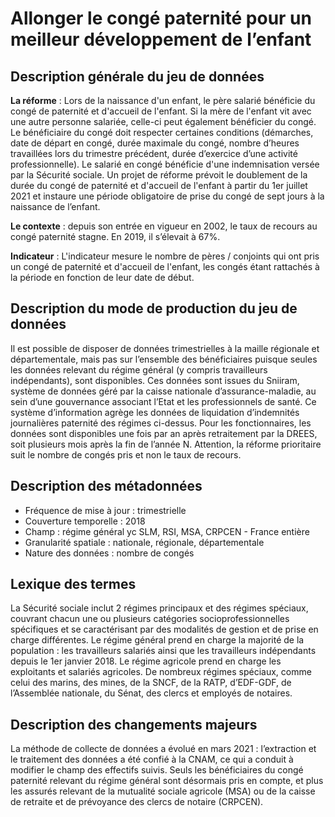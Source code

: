 # Allonger le congé paternité pour un meilleur développement de l’enfant 
## Description générale du jeu de données
**La réforme** : Lors de la naissance d'un enfant, le père salarié bénéficie du congé de paternité et d'accueil de l'enfant. Si la mère de l'enfant vit avec une autre personne salariée, celle-ci peut également bénéficier du congé. Le bénéficiaire du congé doit respecter certaines conditions (démarches, date de départ en congé, durée maximale du congé, nombre d’heures travaillées lors du trimestre précédent, durée d’exercice d’une activité professionnelle). Le salarié en congé bénéficie d'une indemnisation versée par la Sécurité sociale. Un projet de réforme prévoit le doublement de la durée du congé de paternité et d'accueil de l'enfant à partir du 1er juillet 2021 et instaure une période obligatoire de prise du congé de sept jours à la naissance de l’enfant.

**Le contexte** : depuis son entrée en vigueur en 2002, le taux de recours au congé paternité stagne. En 2019, il s’élevait à 67%.

**Indicateur** : L'indicateur mesure le nombre de pères / conjoints qui ont pris un congé de paternité et d'accueil de l'enfant, les congés étant rattachés à la période en fonction de leur date de début.

## Description du mode de production du jeu de données 
Il est possible de disposer de données trimestrielles à la maille régionale et départementale, mais pas sur l’ensemble des bénéficiaires puisque seules les données relevant du régime général (y compris travailleurs indépendants), sont disponibles. Ces données sont issues du Sniiram, système de données géré par la caisse nationale d’assurance-maladie, au sein d’une gouvernance associant l’Etat et les professionnels de santé. Ce système d’information agrège les données de liquidation d’indemnités journalières paternité des régimes ci-dessus. Pour les fonctionnaires, les données sont disponibles une fois par an après retraitement par la DREES, soit plusieurs mois après la fin de l’année N. Attention, la réforme prioritaire suit le nombre de congés pris et non le taux de recours.

## Description des métadonnées 
-	Fréquence de mise à jour : trimestrielle
-	Couverture temporelle : 2018
-	Champ : régime général yc SLM, RSI, MSA, CRPCEN - France entière
-	Granularité spatiale : nationale, régionale, départementale
-	Nature des données : nombre de congés

## Lexique des termes 
La Sécurité sociale inclut 2 régimes principaux et des régimes spéciaux, couvrant chacun une ou plusieurs catégories socioprofessionnelles spécifiques et se caractérisant par des modalités de gestion et de prise en charge différentes. Le régime général prend en charge la majorité de la population : les travailleurs salariés ainsi que les travailleurs indépendants depuis le 1er janvier 2018. Le régime agricole prend en charge les exploitants et salariés agricoles. De nombreux régimes spéciaux, comme celui des marins, des mines, de la SNCF, de la RATP, d’EDF-GDF, de l’Assemblée nationale, du Sénat, des clercs et employés de notaires.

## Description des changements majeurs 
La méthode de collecte de données a évolué en mars 2021 : l’extraction et le traitement des données a été confié à la CNAM, ce qui a conduit à modifier le champ des effectifs suivis. Seuls les bénéficiaires du congé paternité relevant du régime général sont désormais pris en compte, et plus les assurés relevant de la mutualité sociale agricole (MSA) ou de la caisse de retraite et de prévoyance des clercs de notaire (CRPCEN).
